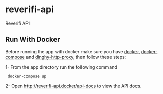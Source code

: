 # reverifi-api

Reverifi API

## Run With Docker

Before running the app with docker make sure you have [docker](https://docs.docker.com/engine/install/), [docker-compose](https://docs.docker.com/compose/install/) and [dinghy-http-proxy](https://github.com/codekitchen/dinghy-http-proxy), then follow these steps:

1- From the app directory run the following command

```bash
 docker-compose up
```

2- Open <http://reverifi-api.docker/api-docs> to view the API docs.
